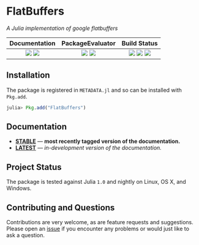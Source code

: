 
# FlatBuffers

*A Julia implementation of google flatbuffers*


| **Documentation**                                                               | **PackageEvaluator**                                            | **Build Status**                                                                                |
|:-------------------------------------------------------------------------------:|:---------------------------------------------------------------:|:-----------------------------------------------------------------------------------------------:|
| [![][docs-stable-img]][docs-stable-url] [![][docs-latest-img]][docs-latest-url] | [![][pkg-0.6-img]][pkg-0.6-url] [![][pkg-0.7-img]][pkg-0.7-url] | [![][travis-img]][travis-url] [![][appveyor-img]][appveyor-url] [![][codecov-img]][codecov-url] |


## Installation

The package is registered in `METADATA.jl` and so can be installed with `Pkg.add`.

```julia
julia> Pkg.add("FlatBuffers")
```

## Documentation

- [**STABLE**][docs-stable-url] &mdash; **most recently tagged version of the documentation.**
- [**LATEST**][docs-latest-url] &mdash; *in-development version of the documentation.*

## Project Status

The package is tested against Julia `1.0` and nightly on Linux, OS X, and Windows.

## Contributing and Questions

Contributions are very welcome, as are feature requests and suggestions. Please open an
[issue][issues-url] if you encounter any problems or would just like to ask a question.



[docs-latest-img]: https://img.shields.io/badge/docs-latest-blue.svg
[docs-latest-url]: https://JuliaData.github.io/FlatBuffers.jl/latest

[docs-stable-img]: https://img.shields.io/badge/docs-stable-blue.svg
[docs-stable-url]: https://JuliaData.github.io/FlatBuffers.jl/stable

[travis-img]: https://travis-ci.org/JuliaData/FlatBuffers.jl.svg?branch=master
[travis-url]: https://travis-ci.org/JuliaData/FlatBuffers.jl

[appveyor-img]: https://ci.appveyor.com/api/projects/status/h227adt6ovd1u3sx/branch/master?svg=true
[appveyor-url]: https://ci.appveyor.com/project/JuliaData/documenter-jl/branch/master

[codecov-img]: https://codecov.io/gh/JuliaData/FlatBuffers.jl/branch/master/graph/badge.svg
[codecov-url]: https://codecov.io/gh/JuliaData/FlatBuffers.jl

[issues-url]: https://github.com/JuliaData/FlatBuffers.jl/issues

[pkg-0.6-img]: https://pkg.julialang.org/badges/FlatBuffers_0.6.svg
[pkg-0.6-url]: https://pkg.julialang.org/?pkg=FlatBuffers
[pkg-0.7-img]: https://pkg.julialang.org/badges/FlatBuffers_0.7.svg
[pkg-0.7-url]: https://pkg.julialang.org/?pkg=FlatBuffers
